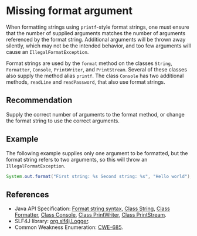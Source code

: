 # Missing format argument
When formatting strings using `printf`-style format strings, one must ensure that the number of supplied arguments matches the number of arguments referenced by the format string. Additional arguments will be thrown away silently, which may not be the intended behavior, and too few arguments will cause an `IllegalFormatException`.

Format strings are used by the `format` method on the classes `String`, `Formatter`, `Console`, `PrintWriter`, and `PrintStream`. Several of these classes also supply the method alias `printf`. The class `Console` has two additional methods, `readLine` and `readPassword`, that also use format strings.


## Recommendation
Supply the correct number of arguments to the format method, or change the format string to use the correct arguments.


## Example
The following example supplies only one argument to be formatted, but the format string refers to two arguments, so this will throw an `IllegalFormatException`.


```java
System.out.format("First string: %s Second string: %s", "Hello world");

```

## References
* Java API Specification: [Format string syntax](https://docs.oracle.com/en/java/javase/11/docs/api/java.base/java/util/Formatter.html#syntax), [Class String](https://docs.oracle.com/en/java/javase/11/docs/api/java.base/java/lang/String.html), [Class Formatter](https://docs.oracle.com/en/java/javase/11/docs/api/java.base/java/util/Formatter.html), [Class Console](https://docs.oracle.com/en/java/javase/11/docs/api/java.base/java/io/Console.html), [Class PrintWriter](https://docs.oracle.com/en/java/javase/11/docs/api/java.base/java/io/PrintWriter.html), [Class PrintStream](https://docs.oracle.com/en/java/javase/11/docs/api/java.base/java/io/PrintStream.html).
* SLF4J library: [org.slf4j.Logger](https://www.slf4j.org/apidocs/org/slf4j/Logger.html).
* Common Weakness Enumeration: [CWE-685](https://cwe.mitre.org/data/definitions/685.html).
